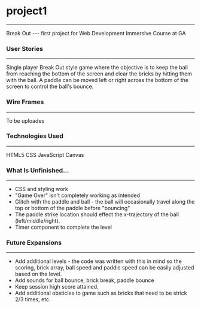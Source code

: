 # project1
---
Break Out --- first project for Web Development Immersive Course at GA


### User Stories
---
Single player Break Out style game where the objective is to keep the ball from reaching the bottom of the screen and clear the bricks by hitting them with the ball. A paddle can be moved left or right across the bottom of the screen to control the ball's bounce.

### Wire Frames
---
To be uploades

### Technologies Used
---
HTML5
CSS
JavaScript
Canvas

### What Is Unfinished...
---
* CSS and styling work
* "Game Over" isn't completely working as intended
* Glitch with the paddle and ball - the ball will occasionally travel along the top or bottom of the paddle before "bouncing"
* The paddle strike location should effect the x-trajectory of the ball (left/middle/right).
* Timer component to complete the level

### Future Expansions
---
* Add additional levels - the code was written with this in mind so the scoring, brick array, ball speed and paddle speed can be easily adjusted based on the level.
* Add sounds for ball bounce, brick break, paddle bounce
* Keep session high score attained.
* Add additional obsticles to game such as bricks that need to be strick 2/3 times, etc. 
